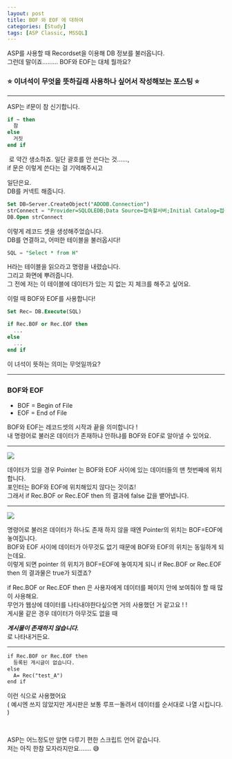 ```yaml
---
layout: post
title: BOF 와 EOF 에 대하여
categories: [Study]
tags: [ASP Classic, MSSQL]
---
```


ASP를 사용할 때 Recordset을 이용해 DB 정보를 불러옵니다.  
그런데 말이죠......... BOF와 EOF는 대체 뭘까요? 


### **⭐️ 이녀석이 무엇을 뜻하길래 사용하나 싶어서 작성해보는 포스팅 ⭐️**  

- - -

ASP는 if문이 참 신기합니다.

```sql
if ~ then
  참
else
  거짓
end if
```
​
로 약간 생소하죠. 일단 괄호를 안 쓴다는 것......,  
if 문은 이렇게 쓴다는 걸 기억해주시고  


일단은요.  
DB를 커넥트 해줍니다.  

```sql
Set DB=Server.CreateObject("ADODB.Connection")
strConnect = "Provider=SQLOLEDB;Data Source=접속할서버;Initial Catalog=접속할DB명;User ID=DB아이디;Password=DB비밀번호;"
DB.Open strConnect
```

이렇게 레코드 셋을 생성해주었습니다.  
DB를 연결하고, 어떠한 테이블을 불러옵시다!  

```sql
SQL = "Select * from H"
```

H라는 테이블을 읽으라고 명령을 내렸습니다.  
그리고 화면에 뿌려줍니다.  
그 전에 저는 이 테이블에 데이터가 있는 지 없는 지 체크를 해주고 싶어요.  

이럴 때 BOF와 EOF를 사용합니다!  

```sql
Set Rec= DB.Execute(SQL)

if Rec.BOF or Rec.EOF then
  ...
else
  ...
end if
```

이 녀석이 뜻하는 의미는 무엇일까요?  

- - -
### BOF와 EOF
* BOF = Begin of File
* EOF = End of File

BOF와 EOF는 레코드셋의 시작과 끝을 의미합니다 !  
내 명령어로 불러온 데이터가 존재하냐 안하냐를 BOF와 EOF로 알아낼 수 있어요.  



- - -

<p><img src="{{ site.baseurl }}/assets/img/20190117-bof.jpeg"></p>

데이터가 있을 경우 Pointer 는 BOF와 EOF 사이에 있는 데이터들의 맨 첫번째에 위치합니다.  
포인터는 BOF와 EOF에 위치해있지 않다는 것이죠!  
그래서 if Rec.BOF or Rec.EOF then 의 결과에 false 값을 뱉어냅니다.  

- - -

<p><img src="{{ site.baseurl }}/assets/img/20190117-bof2.jpeg"></p>

명령어로 불러온 데이터가 하나도 존재 하지 않을 때엔 Pointer의 위치는 BOF=EOF에 놓여집니다.  
BOF와 EOF 사이에 데이터가 아무것도 없기 때문에 BOF와 EOF의 위치는 동일하게 되는데요.  
이렇게 되면 pointer 의 위치가 BOF=EOF에 놓여지게 되니 if Rec.BOF or Rec.EOF then 의 결과물은 true가 되겠죠?  


if Rec.BOF or Rec.EOF then 은 사용자에게 데이터를 페이지 안에 보여줘야 할 때 많이 사용해요.  
무언가 웹상에 데이터를 나타내야한다싶으면 거의 사용했던 거 같고요 ! !  
게시물 같은 경우 데이터가 아무것도 없을 때  


***게시물이 존재하지 않습니다.***  
​
로 나타내거든요.

- - -


```asp
if Rec.BOF or Rec.EOF then
  등록된 게시글이 없습니다.
else
  A= Rec("test_A")
end if
```


이런 식으로 사용했어요  
( 예시엔 쓰지 않았지만 게시판은 보통 루프ㅡ돌려서 데이터를 순서대로 나열 시킵니다. )  

​

ASP는 어느정도만 알면 다루기 편한 스크립트 언어 같습니다.  
저는 아직 한참 모자라지만요....... 😅 

